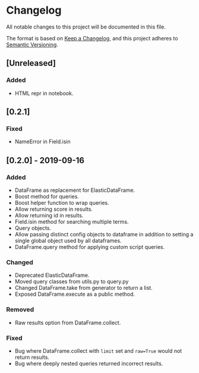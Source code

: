 # Changelog

All notable changes to this project will be documented in this file.

The format is based on [Keep a Changelog](https://keepachangelog.com/en/1.0.0/),
and this project adheres to [Semantic Versioning](https://semver.org/spec/v2.0.0.html).

## [Unreleased]

### Added

- HTML repr in notebook.

## [0.2.1]

### Fixed

- NameError in Field.isin

## [0.2.0] - 2019-09-16

### Added

- DataFrame as replacement for ElasticDataFrame.
- Boost method for queries.
- Boost helper function to wrap queries.
- Allow returning score in results.
- Allow returning id in results.
- Field.isin method for searching multiple terms.
- Query objects.
- Allow passing distinct config objects to dataframe in addition to setting a single global object used by all dataframes.
- DataFrame.query method for applying custom script queries.

### Changed

- Deprecated ElasticDataFrame.
- Moved query classes from utils.py to query.py
- Changed DataFrame.take from generator to return a list.
- Exposed DataFrame.execute as a public method.

### Removed

- Raw results option from DataFrame.collect.

### Fixed

- Bug where DataFrame.collect with `limit` set and `raw=True` would not return results.
- Bug where deeply nested queries returned incorrect results.
